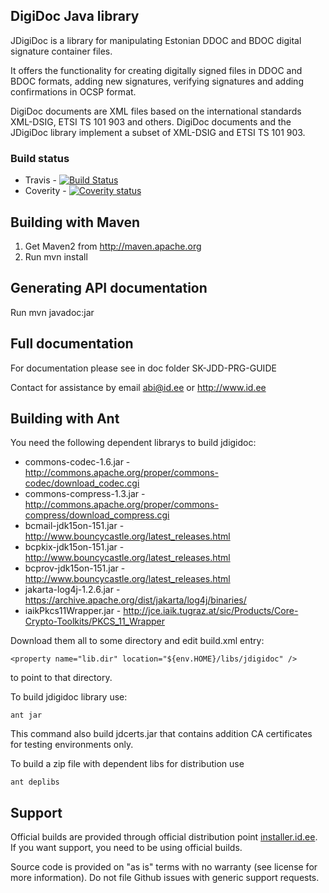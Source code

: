 DigiDoc Java library
--------------------

JDigiDoc is a library for manipulating Estonian DDOC and BDOC
digital signature container files.

It offers the functionality for creating digitally signed files in
DDOC and BDOC formats, adding new signatures,
verifying signatures and adding confirmations in OCSP format.

DigiDoc documents are XML files based on the international standards XML-DSIG, ETSI TS 101 903 and others. 
DigiDoc documents and the JDigiDoc library implement a subset of XML-DSIG and ETSI TS 101 903.

### Build status
  * Travis - [![Build Status](https://travis-ci.org/veikosinivee/jdigidoc.png?branch=master)](https://travis-ci.org/veikosinivee/jdigidoc)
  * Coverity - [![Coverity status](https://scan.coverity.com/projects/931/badge.svg?flat=1)](https://scan.coverity.com/projects/931/)

Building with Maven
-------------------
1. Get Maven2 from http://maven.apache.org
2. Run
     mvn install

Generating API documentation
----------------------------
Run mvn javadoc:jar

Full documentation
----------------------------

For documentation please see in doc folder SK-JDD-PRG-GUIDE

Contact for assistance by email abi@id.ee or http://www.id.ee

Building with Ant
-------------------------

You need the following dependent librarys to build jdigidoc:

- commons-codec-1.6.jar - http://commons.apache.org/proper/commons-codec/download_codec.cgi
- commons-compress-1.3.jar - http://commons.apache.org/proper/commons-compress/download_compress.cgi
- bcmail-jdk15on-151.jar - http://www.bouncycastle.org/latest_releases.html
- bcpkix-jdk15on-151.jar - http://www.bouncycastle.org/latest_releases.html
- bcprov-jdk15on-151.jar - http://www.bouncycastle.org/latest_releases.html
- jakarta-log4j-1.2.6.jar - https://archive.apache.org/dist/jakarta/log4j/binaries/
- iaikPkcs11Wrapper.jar - http://jce.iaik.tugraz.at/sic/Products/Core-Crypto-Toolkits/PKCS_11_Wrapper

Download them all to some directory and edit build.xml entry:

    <property name="lib.dir" location="${env.HOME}/libs/jdigidoc" />

to point to that directory.

To build jdigidoc library use:

    ant jar

This command also build jdcerts.jar that contains addition CA certificates for
testing environments only.

To build a zip file with dependent libs for distribution use

    ant deplibs

## Support
Official builds are provided through official distribution point [installer.id.ee](https://installer.id.ee). If you want support, you need to be using official builds.

Source code is provided on "as is" terms with no warranty (see license for more information). Do not file Github issues with generic support requests.
